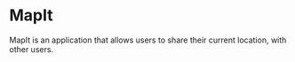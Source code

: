 MapIt
=====

MapIt is an application that allows users to share their current location, with other users.